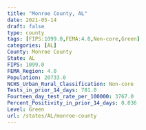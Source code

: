 ```yaml
---
title: "Monroe County, AL"
date: 2021-05-14
draft: false
type: county
tags: [FIPS:1099.0,FEMA:4.0,Non-core,Green]
categories: [AL]
County: Monroe County
State: AL
FIPS: 1099.0
FEMA_Region: 4.0
Population: 20733.0
NCHS_Urban_Rural_Classification: Non-core
Tests_in_prior_14_days: 781.0
Fourteen_day_test_rate_per_100000: 3767.0
Percent_Positivity_in_prior_14_days: 0.036
Level: Green
url: /states/AL/monroe-county
---
```



